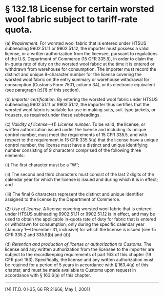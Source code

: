 # § 132.18   License for certain worsted wool fabric subject to tariff-rate quota.

(a) *Requirement.* For worsted wool fabric that is entered under HTSUS subheading 9902.51.11 or 9902.51.12, the importer must possess a valid license, or a written authorization from the licensee, pursuant to regulations of the U.S. Department of Commerce (15 CFR 335.5), in order to claim the in-quota rate of duty on the worsted wool fabric at the time it is entered or withdrawn from warehouse for consumption. The importer must record the distinct and unique 9-character number for the license covering the worsted wool fabric on the entry summary or warehouse withdrawal for consumption (Customs Form 7501, column 34), or its electronic equivalent (see paragraph (c)(1) of this section).


(b) *Importer certification.* By entering the worsted wool fabric under HTSUS subheading 9902.51.11 or 9902.51.12, the importer thus certifies that the worsted wool fabric is suitable for use in making suits, suit-type jackets, or trousers, as required under these subheadings.


(c) *Validity of license*—(1) *License number.* To be valid, the license, or written authorization issued under the license and including its unique control number, must meet the requirements of 15 CFR 335.5, and with respect to the requirement in 15 CFR 335.5(a) that the license have a unique control number, the license must have a distinct and unique identifying number consisting of 9 characters comprised of the following three elements:


(i) The first character must be a “W”;


(ii) The second and third characters must consist of the last 2 digits of the calendar year for which the license is issued and during which it is in effect; and


(iii) The final 6 characters represent the distinct and unique identifier assigned to the license by the Department of Commerce.


(2) *Use of license.* A license covering worsted wool fabric that is entered under HTSUS subheading 9902.51.11 or 9902.51.12 is in effect, and may be used to obtain the applicable in-quota rate of duty for fabric that is entered or withdrawn for consumption, only during the specific calendar year (January 1—December 31, inclusive) for which the license is issued (see 15 CFR 335.2 and 335.5(b) and (d)).


(d) *Retention and production of license or authorization to Customs.* The license and any written authorization from the licensee to the importer are subject to the recordkeeping requirements of part 163 of this chapter (19 CFR part 163). Specifically, the license and any written authorization must be retained for a period of 5 years in accordance with § 163.4(a) of this chapter, and must be made available to Customs upon request in accordance with § 163.6(a) of this chapter.



---

[N] [T.D. 01-35, 66 FR 21666, May 1, 2001]




